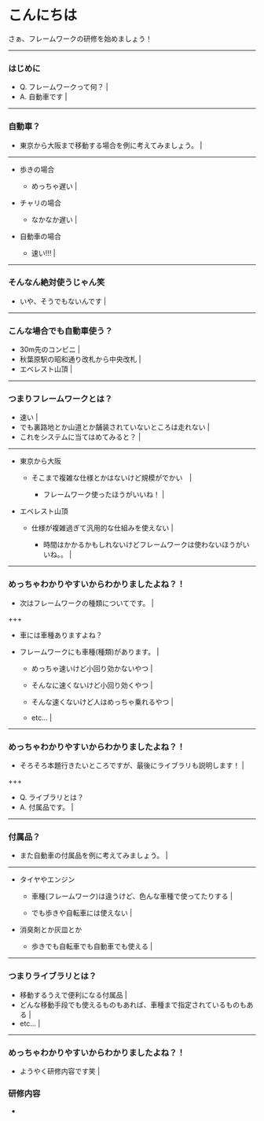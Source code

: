 # こんにちは

さぁ、フレームワークの研修を始めましょう！

---

### はじめに

- Q. フレームワークって何？ |
- A. 自動車です |

---

### 自動車？

- 東京から大阪まで移動する場合を例に考えてみましょう。 |

---

- 歩きの場合

    - めっちゃ遅い |

- チャリの場合

    - なかなか遅い |

- 自動車の場合

    - 速い!!! |

---

### そんなん絶対使うじゃん笑

- いや、そうでもないんです |

---

### こんな場合でも自動車使う？

- 30m先のコンビニ |
- 秋葉原駅の昭和通り改札から中央改札 |
- エベレスト山頂 |

---

### つまりフレームワークとは？

- 速い |
- でも裏路地とか山道とか舗装されていないところは走れない |
- これをシステムに当てはめてみると？ |

---

- 東京から大阪

    - そこまで複雑な仕様とかはないけど規模がでかい　|

        - フレームワーク使ったほうがいいね！ |

- エベレスト山頂

    - 仕様が複雑過ぎて汎用的な仕組みを使えない |

        - 時間はかかるかもしれないけどフレームワークは使わないほうがいいね。。 |

---

### めっちゃわかりやすいからわかりましたよね？！

- 次はフレームワークの種類についてです。 |

+++

- 車には車種ありますよね？

- フレームワークにも車種(種類)があります。 |

    - めっちゃ速いけど小回り効かないやつ |

    - そんなに速くないけど小回り効くやつ |

    - そんな速くないけど人はめっちゃ乗れるやつ |

    - etc... |

---

### めっちゃわかりやすいからわかりましたよね？！

- そろそろ本題行きたいところですが、最後にライブラリも説明します！ |

+++

- Q. ライブラリとは？
- A. 付属品です。 |

---

### 付属品？

- また自動車の付属品を例に考えてみましょう。 |

---

- タイヤやエンジン

    - 車種(フレームワーク)は違うけど、色んな車種で使ってたりする |

    - でも歩きや自転車には使えない |

- 消臭剤とか灰皿とか

    - 歩きでも自転車でも自動車でも使える |

---

### つまりライブラリとは？

- 移動するうえで便利になる付属品 |
- どんな移動手段でも使えるものもあれば、車種まで指定されているものもある |
- etc... |

---

### めっちゃわかりやすいからわかりましたよね？！

- ようやく研修内容です笑 |

### 研修内容

- 
